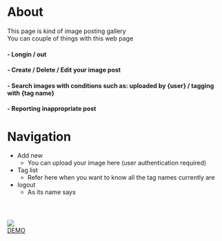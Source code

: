# About
This page is kind of image posting gallery <br/>
You can couple of things with this web page
<h4>- Longin / out</h4> 
<h4>- Create / Delete / Edit your image post</h4> 
<h4>- Search images with conditions such as: uploaded by {user} / tagging with {tag name} </h4> 
<h4>- Reporting inappropriate post</h4> 

# Navigation
- Add new
    - You can upload your image here (user authentication required)
- Tag list
    - Refer here when you want to know all the tag names currently are
- logout
    - As its name says

# 
<br/>
<img src="https://raw.githubusercontent.com/Sessho-maru/TulGallery/master/example.gif" />
<br/>
<a href="http://54.191.244.132/imgs" target="_blank">DEMO</a>
